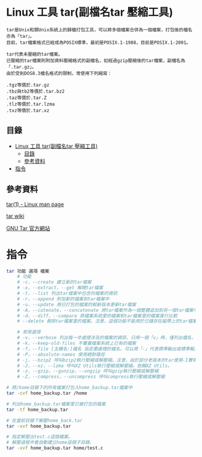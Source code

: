 # Linux 工具 tar(副檔名tar 壓縮工具)

```
tar是Unix和類Unix系統上的歸檔打包工具，可以將多個檔案合併為一個檔案，打包後的檔名亦為「tar」。
目前，tar檔案格式已經成為POSIX標準，最初是POSIX.1-1988，目前是POSIX.1-2001。

tar代表未壓縮的tar檔案。
已壓縮的tar檔案則附加資料壓縮格式的副檔名，如經過gzip壓縮後的tar檔案，副檔名為「.tar.gz」。
由於受到DOS8.3檔名格式的限制，常使用下列縮寫：

.tgz等價於.tar.gz
.tbz與tb2等價於.tar.bz2
.taz等價於.tar.Z
.tlz等價於.tar.lzma
.txz等價於.tar.xz
```

## 目錄

- [Linux 工具 tar(副檔名tar 壓縮工具)](#linux-工具-tar副檔名tar-壓縮工具)
	- [目錄](#目錄)
	- [參考資料](#參考資料)
- [指令](#指令)

## 參考資料

[tar(1) - Linux man page](https://linux.die.net/man/1/tar)

[tar wiki](https://zh.wikipedia.org/zh-tw/Tar)

[GNU Tar 官方網站](https://www.gnu.org/software/tar/)

# 指令

```bash
tar 功能 選項 檔案
	# 功能
	# -c，--create 建立新的tar檔案
	# -x，--extract，--get 解開tar檔案
	# -t，--list 列出tar檔案中包含的檔案的資訊
	# -r，--append 附加新的檔案到tar檔案中
	# -u，--update 用已打包的檔案的較新版本更新tar檔案
	# -A，--catenate，--concatenate 將tar檔案作為一個整體追加到另一個tar檔案中
	# -d，--diff，--compare 將檔案系統里的檔案和tar檔案里的檔案進行比較
	# --delete 刪除tar檔案里的檔案。注意，這個功能不能用於已儲存在磁帶上的tar檔案！

	# 常用選項
	# -v，--verbose 列出每一步處理涉及的檔案的資訊，只用一個「v」時，僅列出檔名，使用兩個「v」時，列出權限、所有者、大小、時間、檔名等資訊。
	# -k，--keep-old-files 不覆蓋檔案系統上已有的檔案
	# -f，--file [主機名:]檔名 指定要處理的檔名。可以用「-」代表標準輸出或標準輸入。
	# -P，--absolute-names 使用絕對路徑
	# -j，--bzip2 呼叫bzip2執行壓縮或解壓縮。注意，由於部分老版本的tar使用-I實現本功能，因此，編寫指令碼時，最好使用--bzip2。
	# -J，--xz，--lzma 呼叫XZ Utils執行壓縮或解壓縮。依賴XZ Utils。
	# -z，--gzip，--gunzip，--ungzip 呼叫gzip執行壓縮或解壓縮
	# -Z，--compress，--uncompress 呼叫compress執行壓縮或解壓縮

# 將/home目錄下的所有檔案打包入home_backup.tar檔案中
tar -cvf home_backup.tar /home

# 列出home_backup.tar檔案里已被打包的檔案
tar -tf home_backup.tar

# 在當前目錄下解壓home_back.tar
tar -xvf home_backup.tar

# 指定解壓出test.c這個檔案。
# 解壓過程中會自動建立home這個子目錄。
tar -xvf home_backup.tar home/test.c

```
